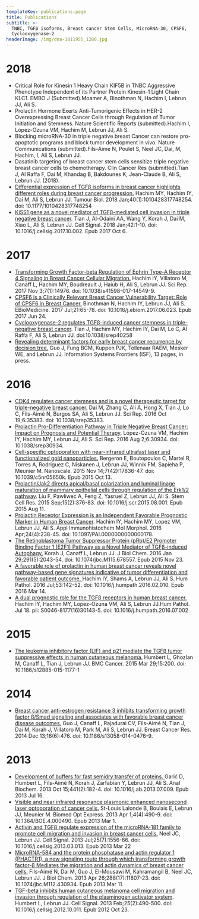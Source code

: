 ```yaml
---
templateKey: publications-page
title: Publications
subtitle: >-
  TNBC, TGFβ isoforms, Breast cancer Stem Cells, MicroRNA-30, CPSF6,
  Cyclooxygenase-2 
headerImage: /img/dna-1811955_1280.jpg
---
```

# 2018

* Critical Role for Kinesin 1 Heavy Chain KIF5B in TNBC Aggressive Phenotype Independent of its Partner Protein Kinesin-1 Light Chain KLC1. EMBO J (Submitted).Moamer A, Binothman N, Hachim I, Lebrun JJ, Ali S.
* Prolactin Hormone Exerts Anti-Tumorigenic Effects in HER-2 Overexpressing Breast Cancer Cells through Regulation of Tumor Initiation and Stemness. Nature Scientific Reports (submitted).Hachim I, López-Ozuna VM, Hachim M, Lebrun JJ, Ali S. 
* Blocking microRNA-30 in triple negative breast Cancer can restore pro-apoptotic programs and block tumor development in vivo. Nature Communications (submitted).Fils-Aime N, Poulet S, Neel JC, Dai, M, Hachim, I, Ali S, Lebrun JJ. 
* Dasatinib targeting of breast cancer stem cells sensitize triple negative breast cancer cells to chemotherapy. Clin Cancer Res (submitted).Tian J, Al Raffa F, Dai M, Khandag B, Bakdounes K, Jean-Claude B, Ali S, Lebrun JJ. (2018).
* [Differential expression of TGFβ isoforms in breast cancer highlights different roles during breast cancer progression.](https://www.ncbi.nlm.nih.gov/pubmed/29320969) Hachim MY, Hachim IY, Dai M, Ali S, Lebrun JJ. Tumour Biol. 2018 Jan;40(1):1010428317748254. doi: 10.1177/1010428317748254
* [KiSS1 gene as a novel mediator of TGFβ-mediated cell invasion in triple negative breast cancer](https://www.ncbi.nlm.nih.gov/pubmed/?term=KiSS1+gene+as+a+novel+mediator+of+TGF%CE%B2-mediated+cell+invasion+in+triple+negative+breast+cancer.).
  Tian J, Al-Odaini AA, Wang Y, Korah J, Dai M, Xiao L, Ali S, Lebrun JJ.
  Cell Signal. 2018 Jan;42:1-10. doi: 10.1016/j.cellsig.2017.10.002. Epub 2017 Oct 6.

# 2017

* [Transforming Growth Factor-beta Regulation of Ephrin Type-A Receptor 4 Signaling in Breast Cancer Cellular Migration.](https://www.nature.com/articles/s41598-017-14549-9) Hachim IY, Villatoro M, Canaff L, Hachim MY, Boudreault J, Haiub H, Ali S, Lebrun JJ. Sci Rep. 2017 Nov 3;7(1):14976. doi: 10.1038/s41598-017-14549-9.
* [CPSF6 is a Clinically Relevant Breast Cancer Vulnerability Target: Role of CPSF6 in Breast Cancer.](https://www.ncbi.nlm.nih.gov/pubmed/28673861) Binothman N, Hachim IY, Lebrun JJ, Ali S. EBioMedicine. 2017 Jul;21:65-78. doi: 10.1016/j.ebiom.2017.06.023. Epub 2017 Jun 24.
* [Cyclooxygenase-2 regulates TGFβ-induced cancer stemness in triple-negative breast cancer](https://www.nature.com/articles/srep40258). Tian J, Hachim MY, Hachim IY, Dai M, Lo C, Al Raffa F, Ali S, Lebrun JJ. doi:10.1038/srep40258 
* [Revealing determinant factors for early breast cancer recurrence by decision tree.](https://link.springer.com/article/10.1007/s10796-017-9764-0) Guo J, Fung BCM, Kuppen PJK, Tollenaar RAEM, Mesker WE, and Lebrun JJ. Information Systems Frontiers (ISF), 13 pages, in press. 

# 2016

* [CDK4 regulates cancer stemness and is a novel therapeutic target for triple-negative breast cancer.](https://www.nature.com/articles/srep35383) Dai M, Zhang C, Ali A, Hong X, Tian J, Lo C, Fils-Aimé N, Burgos SA, Ali S, Lebrun JJ.
  Sci Rep. 2016 Oct 19;6:35383. doi: 10.1038/srep35383.
* [Prolactin Pro-Differentiation Pathway in Triple Negative Breast Cancer: Impact on Prognosis and Potential Therapy](https://www.nature.com/articles/srep30934). López-Ozuna VM, Hachim IY, Hachim MY, Lebrun JJ, Ali S. Sci Rep. 2016 Aug 2;6:30934. doi: 10.1038/srep30934.
* [Cell-specific optoporation with near-infrared ultrafast laser and functionalized gold nanoparticles.](https://www.ncbi.nlm.nih.gov/pubmed/26459958) Bergeron E, Boutopoulos C, Martel R, Torres A, Rodriguez C, Niskanen J, Lebrun JJ, Winnik FM, Sapieha P, Meunier M. Nanoscale. 2015 Nov 14;7(42):17836-47. doi: 10.1039/c5nr05650k. Epub 2015 Oct 13.
* [Prolactin/Jak2 directs apical/basal polarization and luminal linage maturation of mammary epithelial cells through regulation of the Erk1/2 pathway](https://www.ncbi.nlm.nih.gov/pubmed/26318719). Liu F, Pawliwec A, Feng Z, Yasruel Z, Lebrun JJ, Ali S. Stem Cell Res. 2015 Sep;15(2):376-83. doi: 10.1016/j.scr.2015.08.001. Epub 2015 Aug 11.
* [Prolactin Receptor Expression is an Independent Favorable Prognostic Marker in Human Breast Cancer](https://www.ncbi.nlm.nih.gov/pubmed/26317306). Hachim IY, Hachim MY, Lopez VM, Lebrun JJ, Ali S. Appl Immunohistochem Mol Morphol. 2016 Apr;24(4):238-45. doi: 10.1097/PAI.0000000000000178.
* [The Retinoblastoma Tumor Suppressor Protein (pRb)/E2 Promoter Binding Factor 1 (E2F1) Pathway as a Novel Mediator of TGFβ-induced Autophagy.](https://www.ncbi.nlm.nih.gov/pubmed/26598524) Korah J, Canaff L, Lebrun JJ. J Biol Chem. 2016 Jan 29;291(5):2043-54. doi: 10.1074/jbc.M115.678557. Epub 2015 Nov 23.
* [A favorable role of prolactin in human breast cancer reveals novel pathway-based gene signatures indicative of tumor differentiation and favorable patient outcome. ](https://www.ncbi.nlm.nih.gov/pubmed/26980025)Hachim IY, Shams A, Lebrun JJ, Ali S. Hum Pathol. 2016 Jul;53:142-52. doi: 10.1016/j.humpath.2016.02.010. Epub 2016 Mar 14.
* [A dual prognostic role for the TGFβ receptors in human breast cancer.](https://www.ncbi.nlm.nih.gov/pubmed/27445263) Hachim IY, Hachim MY, Lopez-Ozuna VM, Ali S, Lebrun JJ.Hum Pathol. Jul 18. pii: S0046-8177(16)30143-5.  doi: 10.1016/j.humpath.2016.07.002

# 2015

* [The leukemia inhibitory factor (LIF) and p21 mediate the TGFβ tumor suppressive effects in human cutaneous melanoma.](https://www.ncbi.nlm.nih.gov/pubmed/25885043) Humbert L, Ghozlan M, Canaff L, Tian J, Lebrun JJ. BMC Cancer. 2015 Mar 29;15:200. doi: 10.1186/s12885-015-1177-1

# 2014

* [Breast cancer anti-estrogen resistance 3 inhibits transforming growth factor β/Smad signaling and associates with favorable breast cancer disease outcomes.](https://www.ncbi.nlm.nih.gov/pubmed/25499443) Guo J, Canaff L, Rajadurai CV, Fils-Aimé N, Tian J, Dai M, Korah J, Villatoro M, Park M, Ali S, Lebrun JJ. Breast Cancer Res. 2014 Dec 13;16(6):476. doi: 10.1186/s13058-014-0476-9.

# 2013

* [Development of buffers for fast semidry transfer of proteins. ](https://www.ncbi.nlm.nih.gov/pubmed/23872007)Garić D, Humbert L, Fils-Aimé N, Korah J, Zarfabian Y, Lebrun JJ, Ali S. Anal Biochem. 2013 Oct 15;441(2):182-4. doi: 10.1016/j.ab.2013.07.009. Epub 2013 Jul 16.
* [Visible and near infrared resonance plasmonic enhanced nanosecond laser optoporation of cancer cells.](https://www.ncbi.nlm.nih.gov/pubmed/23577284) St-Louis Lalonde B, Boulais E, Lebrun JJ, Meunier M. Biomed Opt Express. 2013 Apr 1;4(4):490-9. doi: 10.1364/BOE.4.000490. Epub 2013 Mar 1.
* [Activin and TGFβ regulate expression of the microRNA-181 family to promote cell migration and invasion in breast cancer cells.](https://www.ncbi.nlm.nih.gov/pubmed/23524334) Neel JC, Lebrun JJ. Cell Signal. 2013 Jul;25(7):1556-66. doi: 10.1016/j.cellsig.2013.03.013. Epub 2013 Mar 22
* [MicroRNA-584 and the protein phosphatase and actin regulator 1 (PHACTR1), a new signaling route through which transforming growth factor-β Mediates the migration and actin dynamics of breast cancer cells.](<MicroRNA-584 and the protein phosphatase and actin regulator 1 (PHACTR1), a new signaling route through which transforming growth factor-β Mediates the migration and actin dynamics of breast cancer cells.>) Fils-Aimé N, Dai M, Guo J, El-Mousawi M, Kahramangil B, Neel JC, Lebrun JJ. J Biol Chem. 2013 Apr 26;288(17):11807-23. doi: 10.1074/jbc.M112.430934. Epub 2013 Mar 11.
* [TGF-beta inhibits human cutaneous melanoma cell migration and invasion through regulation of the plasminogen activator system](<TGF-beta inhibits human cutaneous melanoma cell migration and invasion through regulation of the plasminogen activator system>). Humbert L, Lebrun JJ. Cell Signal. 2013 Feb;25(2):490-500. doi: 10.1016/j.cellsig.2012.10.011. Epub 2012 Oct 23.
